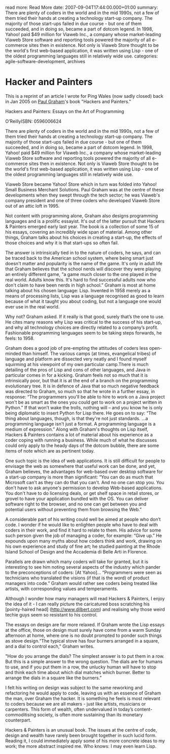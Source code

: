 read more: Read More
date: 2007-09-04T17:44:00.000+01:00
summary: There are plenty of coders in the world and in the mid 1990s, not a few of them tried their hands at creating a technology start-up company. The majority of those start-ups failed in due course - but one of them succeeded, and in doing so, became a part of dotcom legend. In 1998, Yahoo! paid $49 million for Viaweb Inc., a company whose market-leading Viaweb Store software and reporting tools powered the majority of all e-commerce sites then in existence. Not only is Viaweb Store thought to be the world's first web-based application, it was written using Lisp - one of the oldest programming languages still in relatively wide use.
categories: agile-software-development, archives

# Hacker and Painters

This is a reprint of an article I wrote for Ping Wales (now sadly closed) back in Jan 2005 on [Paul Graham](http://www.paulgraham.com )'s book "Hackers and Painters." 

Hackers and Painters: Essays on the Art of Programming

O’ReillyISBN: 0596006624 

There are plenty of coders in the world and in the mid 1990s, not a few of them tried their hands at creating a technology start-up company. The majority of those start-ups failed in due course - but one of them succeeded, and in doing so, became a part of dotcom legend. In 1998, Yahoo! paid $49 million for Viaweb Inc., a company whose market-leading Viaweb Store software and reporting tools powered the majority of all e-commerce sites then in existence. Not only is Viaweb Store thought to be the world's first web-based application, it was written using Lisp - one of the oldest programming languages still in relatively wide use.    

Viaweb Store became Yahoo! Store which in turn was folded into Yahoo! Small Business Merchant Solutions. Paul Graham was at the centre of these developments when they swept through the tech sector; he was Viaweb's company president and one of three coders who developed Viaweb Store out of an attic loft in 1995.   

Not content with programming alone, Graham also designs programming languages and is a prolific essayist. It's out of the latter pursuit that Hackers & Painters emerged early last year. The book is a collection of some 15 of his essays, covering an incredibly wide span of material. Among other things, Graham talks about his choices in creating a start-up, the effects of those choices and why it is that start-ups so often fail.    

The answer is intrinsically tied in to the nature of coders, he says, and can be traced back to the American school system, where being smart just doesn't matter and popularity is the name of the game. It's only in adult life that Graham believes that the school nerds will discover they were playing an entirely different game, "a game much closer to the one played in the real world. Adults know this. It's hard to find successful adults now who don't claim to have been nerds in high school.”  Graham is most at home talking about his chosen language: Lisp. Invented in 1958 merely as a means of processing lists, Lisp was a language recognised as good to learn because of what it taught you about coding, but not a language one would ever use in the real world.  

Why not? Graham asked. If it really is that good, surely that’s the one to use. He cites many reasons why Lisp was critical to the success of his start-up, and why all technology choices are directly related to a company’s profit. Fashionable programming languages seem to be taking steps forwards, he feels: to 1958.   

Graham does a good job of pre-empting the attitudes of coders less open-minded than himself. The various camps (at times, evangelical tribes) of language and platform are dissected very neatly and I found myself squirming at his viewpoint of my own particular camp.There is much detailing of the pros of Lisp and cons of other languages, and Java in particular comes in for a kicking. Graham feels not so much that it is intrinsically poor, but that it is at the end of a branch on the programming evolutionary tree. It is in defence of Java that so much negative feedback was directed to Graham, so much so that he wrote in a further essay, in response: “The programmers you'll be able to hire to work on a Java project won't be as smart as the ones you could get to work on a project written in Python.”  If that won’t wake the trolls, nothing will – and you know he is only being diplomatic to insert Python for Lisp there. He goes on to say: “The thing about languages, though, is that they're not just standards. …a programming language isn't just a format. A programming language is a medium of expression.”  Along with Graham's thoughts on Lisp itself, Hackers & Painters contains a lot of material about his experience as a coder coping with running a business. While much of what he discusses could only apply to the heady days of the dotcom bubble, there are some items of note which are as pertinent today.    

One such topic is the idea of web applications. It is still difficult for people to envisage the web as somewhere that useful work can be done, and yet, Graham believes, the advantages for web-based over desktop software for a start-up company is more than significant:  “You can do as much that Microsoft can't as they can do that you can't. And no one can stop you. You don't have to ask anyone's permission to develop Web-based applications. You don't have to do licensing deals, or get shelf space in retail stores, or grovel to have your application bundled with the OS. You can deliver software right to the browser, and no one can get between you and potential users without preventing them from browsing the Web.”  

A considerable part of his writing could well be aimed at people who don’t code. I wonder if he would like to enlighten people who have to deal with coders in their work, and find it hard to relate to them. His advice for some such person given the job of managing a coder, for example: “Give up.”  He expounds upon many myths about how coders think and work, drawing on his own experience and study of fine art; he studied painting at the Rhode Island School of Design and the Accademia di Belle Arti in Florence.   

Parallels are drawn which many coders will take for granted, but it is interesting to see him noting several aspects of the industry which pander to the preconceptions of coders: [At Yahoo]… “Programmers were seen as technicians who translated the visions (if that is the word) of product managers into code.” Graham would rather see coders being treated like artists, with corresponding values and temperaments.    

Although I wonder how many managers will read Hackers & Painters, I enjoy the idea of it - I can really picture the caricatured boss scratching his [pointy-haired head] (http://www.dilbert.com) and realising why those weird techie guys seem so resistant to his control.    

The essays on design are far more relaxed. If Graham wrote the Lisp essays at the office, those on design must surely have come from a warm Sunday afternoon at home, where one is no doubt prompted to ponder such things as stove design.“The typical stove has four burners arranged in a square, and a dial to control each," Graham writes.    

"How do you arrange the dials? The simplest answer is to put them in a row. But this is a simple answer to the wrong question. The dials are for humans to use, and if you put them in a row, the unlucky human will have to stop and think each time about which dial matches which burner. Better to arrange the dials in a square like the burners.”  

I felt his writing on design was subject to the same reworking and refactoring he would apply to code, leaving us with an essence of Graham the man, over Graham the hacker. It is something he feels is most relevant to coders because we are all makers - just like artists, musicians or carpenters. This form of wealth, often undervalued in today’s content-commoditising  society, is often more sustaining than its monetary counterpart.    

Hackers & Painters is an unusual book. The issues at the centre of code, design and wealth have rarely been brought together in such lucid form. Reading it, I could immediately apply some of his more concrete ideas to my work; the more abstract inspired me. Who knows: I may even learn Lisp.
